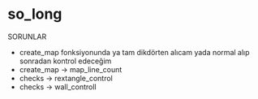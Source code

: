 # so_long
SORUNLAR
* create_map fonksiyonunda ya tam dikdörten alıcam yada normal alıp sonradan kontrol edeceğim
* create_map -> map_line_count
* checks -> rextangle_control
* checks -> wall_controll